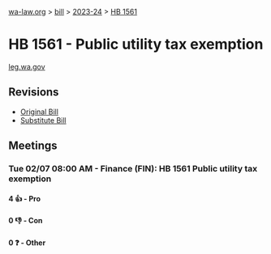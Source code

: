 [wa-law.org](/) > [bill](/bill/) > [2023-24](/bill/2023-24/) > [HB 1561](/bill/2023-24/hb/1561/)

# HB 1561 - Public utility tax exemption
[leg.wa.gov](https://app.leg.wa.gov/billsummary?BillNumber=1561&Year=2023&Initiative=false)

## Revisions
* [Original Bill](1/)
* [Substitute Bill](S/)

## Meetings
### Tue 02/07 08:00 AM - Finance (FIN): HB 1561 Public utility tax exemption
#### 4 👍 - Pro

#### 0 👎 - Con

#### 0 ❓ - Other
